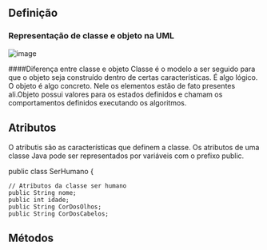 ## Definição
 ### Representação de classe e objeto na UML
   ![image](https://user-images.githubusercontent.com/104461441/190533113-c956ce67-e1a7-4827-8975-fd0eeb7f069f.png)

 ####Diferença entre classe e objeto
   Classe é o modelo a ser seguido para que o objeto seja construído dentro de certas características. É algo lógico.
   O objeto é algo concreto. Nele os elementos estão de fato presentes ali.Objeto possui valores para os estados definidos 
   e chamam os comportamentos definidos executando os algoritmos.
   
## Atributos
  O atributis são as características que definem a classe.
  Os atributos de uma classe Java pode ser representados por variáveis com o prefixo public.
  
  public class SerHumano {
    
    // Atributos da classe ser humano
    public String nome;
    public int idade;
    public String CorDosOlhos;
    public String CorDosCabelos;
    
## Métodos
 
